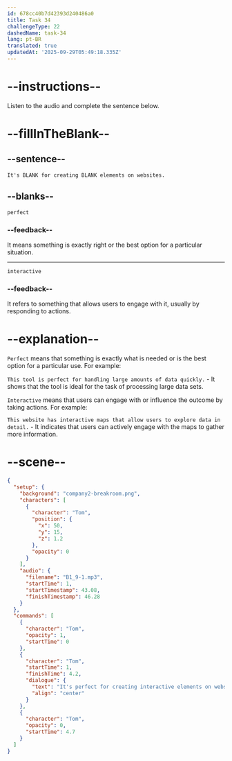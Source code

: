 ```yaml
---
id: 678cc40b7d42393d240486a0
title: Task 34
challengeType: 22
dashedName: task-34
lang: pt-BR
translated: true
updatedAt: '2025-09-29T05:49:18.335Z'
---
```


<!-- (audio) Tom: It's perfect for creating interactive elements on websites. -->

# --instructions--

Listen to the audio and complete the sentence below.

# --fillInTheBlank--

## --sentence--

`It's BLANK for creating BLANK elements on websites.`

## --blanks--

`perfect`

### --feedback--

It means something is exactly right or the best option for a particular situation.

---

`interactive`

### --feedback--

It refers to something that allows users to engage with it, usually by responding to actions.

# --explanation--

`Perfect` means that something is exactly what is needed or is the best option for a particular use. For example:

`This tool is perfect for handling large amounts of data quickly.` - It shows that the tool is ideal for the task of processing large data sets.

`Interactive` means that users can engage with or influence the outcome by taking actions. For example:

`This website has interactive maps that allow users to explore data in detail.` - It indicates that users can actively engage with the maps to gather more information.

# --scene--

```json
{
  "setup": {
    "background": "company2-breakroom.png",
    "characters": [
      {
        "character": "Tom",
        "position": {
          "x": 50,
          "y": 15,
          "z": 1.2
        },
        "opacity": 0
      }
    ],
    "audio": {
      "filename": "B1_9-1.mp3",
      "startTime": 1,
      "startTimestamp": 43.08,
      "finishTimestamp": 46.28
    }
  },
  "commands": [
    {
      "character": "Tom",
      "opacity": 1,
      "startTime": 0
    },
    {
      "character": "Tom",
      "startTime": 1,
      "finishTime": 4.2,
      "dialogue": {
        "text": "It's perfect for creating interactive elements on websites.",
        "align": "center"
      }
    },
    {
      "character": "Tom",
      "opacity": 0,
      "startTime": 4.7
    }
  ]
}
```
